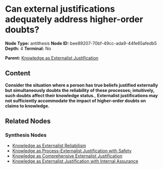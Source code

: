# Can external justifications adequately address higher-order doubts?

**Node Type:** antithesis
**Node ID:** bee89207-70bf-49cc-ada9-44fe65afedb5
**Depth:** 4
**Terminal:** No

**Parent:** [Knowledge as Externalist Justification](knowledge-as-externalist-justification-synthesis-eb6ebbed-f695-49c9-be08-48fece3a629b.md)

## Content

**Consider the situation where a person has true beliefs justified externally but simultaneously doubts the reliability of these processes; intuitively, such doubts affect their knowledge status.**, **Externalist justifications may not sufficiently accommodate the impact of higher-order doubts on claims to knowledge.**

## Related Nodes

### Synthesis Nodes

- [Knowledge as Externalist Reliabilism](knowledge-as-externalist-reliabilism-synthesis-18ebc56f-6581-411f-a334-abd533f8a941.md)
- [Knowledge as Process-Externalist Justification with Safety](knowledge-as-process-externalist-justification-with-safety-synthesis-8fdef2c3-14a2-41a6-9b01-1828a3419f4b.md)
- [Knowledge as Comprehensive Externalist Justification](knowledge-as-comprehensive-externalist-justification-synthesis-950ca97f-0684-4e8f-b23d-d9f4dd12c4f0.md)
- [Knowledge as Externalist Justification with Internal Assurance](knowledge-as-externalist-justification-with-internal-assurance-synthesis-fedaceee-87a3-4d80-8b6c-1f6f750b56b3.md)
